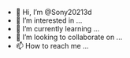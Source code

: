 - 👋 Hi, I’m @Sony20213d
- 👀 I’m interested in ...
- 🌱 I’m currently learning ...
- 💞️ I’m looking to collaborate on ...
- 📫 How to reach me ...

<!---
Sony20213d/Sony20213d is a ✨ special ✨ repository because its `README.md` (this file) appears on your GitHub profile.
You can click the Preview link to take a look at your changes.
--->
